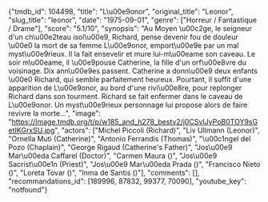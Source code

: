 {"tmdb_id": 104498, "title": "L\u00e9onor", "original_title": "Leonor", "slug_title": "leonor", "date": "1975-09-01", "genre": ["Horreur / Fantastique / Drame"], "score": "5.1/10", "synopsis": "Au Moyen \u00c2ge, le seigneur d'un ch\u00e2teau isol\u00e9, Richard, pense devenir fou de douleur \u00e0 la mort de sa femme L\u00e9onor, emport\u00e9e par un mal myst\u00e9rieux. Il la fait ensevelir et mure lui-m\u00eame son caveau. Le soir m\u00eame, il \u00e9pouse Catherine, la fille d'un orf\u00e8vre du voisinage. Dix ann\u00e9es passent. Catherine a donn\u00e9 deux enfants \u00e0 Richard, qui semble parfaitement heureux. Pourtant, il suffit d'une apparition de L\u00e9onor, au bord d'une rivi\u00e8re, pour replonger Richard dans son tourment. Richard se fait enfermer dans le caveau de L\u00e9onor. Un myst\u00e9rieux personnage lui propose alors de faire revivre la morte...", "image": "https://image.tmdb.org/t/p/w185_and_h278_bestv2/j0CSvIJyPoB0TOY9sGetIKGrxSU.jpg", "actors": ["Michel Piccoli (Richard)", "Liv Ullmann (Leonor)", "Ornella Muti (Catherine)", "Antonio Ferrandis (Thomas)", "\u00c1ngel del Pozo (Chaplain)", "George Rigaud (Catherine's Father)", "Jos\u00e9 Mar\u00eda Caffarel (Doctor)", "Carmen Maura ()", "Jos\u00e9 Sacrist\u00e1n (Priest)", "Jos\u00e9 Mar\u00eda Prada ()", "Francisco Nieto ()", "Loreta Tovar ()", "Inma de Santis ()"], "comments": [], "recommandations_id": [189996, 87832, 99377, 70090], "youtube_key": "notfound"}
